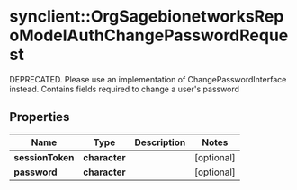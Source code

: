 # synclient::OrgSagebionetworksRepoModelAuthChangePasswordRequest

DEPRECATED. Please use an implementation of ChangePasswordInterface instead. Contains fields required to change a user's password

## Properties
Name | Type | Description | Notes
------------ | ------------- | ------------- | -------------
**sessionToken** | **character** |  | [optional] 
**password** | **character** |  | [optional] 


